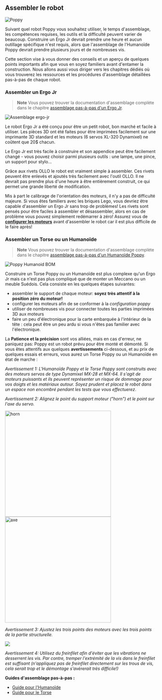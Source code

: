 ## Assembler le robot

![Poppy](../../en/img/assembly_pretty.jpg)

Suivant quel robot Poppy vous souhaitez utiliser, le temps d'assemblage, les compétences requises, les outils et la difficulté peuvent varier de beaucoup.
Construire un Ergo Jr devrait prendre une heure et aucun outillage spécifique n'est requis, alors que l'assemblage de l'Humanoïde Poppy devrait prendre plusieurs jours et de nombreuses vis.

Cette section vise à vous donner des conseils et un aperçu de quelques points importants afin que vous en soyez familiers avant d'entamer la construction. Nous allons aussi vous diriger vers les chapitres dédiés où vous trouverez les ressources et les procédures d'assemblage détaillées pas-à-pas de chaque robot.

### Assembler un Ergo Jr

> **Note** Vous pouvez trouver la documentation d'assemblage complète dans le chapitre [assemblage pas-à-pas d'un Ergo Jr](../assembly-guides/ergo-jr/README.md).

<!-- TODO: refaire une belle photo avec la vraie BOM -->
![Assemblage ergo-jr](../../en/assembly-guides/ergo-jr/img/assembly/steps/ErgoJr_assembly.gif)

Le robot Ergo Jr a été conçu pour être un petit robot, bon marché et facile à utiliser. Les pièces 3D ont été faites pour être imprimées facilement sur une imprimante 3D standard et les moteurs (6 servos XL-320 Dynamixel) ne coûtent que 20$ chacun.

Le Ergo Jr est très facile à construire et son appendice peut être facilement changé - vous pouvez choisir parmi plusieurs outils : une lampe, une pince, un support pour stylo...

Grâce aux rivets OLLO le robot est vraiment simple à assembler. Ces rivets peuvent être enlevés et ajoutés très facilement avec l'outil OLLO. Il ne devrait pas prendre plus d'une heure à être entièrement construit, ce qui permet une grande liberté de modification.

<!-- TODO: image des rivets et du tool en action -->

Mis à part le calibrage de l'orientation des moteurs, il n'y a pas de difficulté majeure. Si vous êtes familiers avec les briques Lego, vous devriez être capable d'assembler un Ergo Jr sans trop de problèmes! Les rivets sont pensés pour être faciles à assembler et désassembler, alors en cas de problème vous pouvez simplement redémarrer à zéro!
Assurez vous de [**configurer les moteurs**](../assembly-guides/ergo-jr/motor-configuration.md) avant d'assembler le robot car il est plus difficile de le faire après!

### Assembler un Torse ou un Humanoïde

> **Note** Vous pouvez trouver la documentation d'assemblage complète dans le chapitre [assemblage pas-à-pas d'un Humanoïde Poppy](../assembly-guides/poppy-humanoid/README.md).

![Poppy Humanoid BOM](../../en/img/humanoid/bom.jpg)

Construire un Torse Poppy ou un Humanoïde est plus complexe qu'un Ergo Jr mais ca n'est pas plus compliqué que de monter un Meccano ou un meuble Suédois. Cela consiste en les quelques étapes suivantes:

<!-- TODO: add links of the advanced doc -->
* assembler le support de chaque moteur: **soyez très attentif à la position zéro du moteur!**
* configurer les moteurs afin de se conformer à la *configuration poppy*
* utiliser de nombreuses vis pour connecter toutes les parties imprimées 3D aux moteurs
* faire un peu d'électronique pour la carte embarquée à l'intérieur de la tête : cela peut être un peu ardu si vous n'êtes pas familier avec l'électronique.


La **Patience et la précision** sont vos alliées, mais en cas d'erreur, ne paniquez pas: Poppy est un robot prévu pour être monté et démonté. Si vous êtes attentifs aux quelques **avertissements** ci-dessous, et au prix de quelques essais et erreurs, vous aurez un Torse Poppy ou un Humanoïde en état de marche :

*Avertissement 1: L'Humanoïde Poppy et le Torse Poppy sont construits avec des moteurs servos de type Dynamixel MX-28 et MX-64. Il s'agit de moteurs puissants et ils peuvent représenter un risque de dommage pour vos doigts et les matériaux autour. Soyez prudent et placez le robot dans un espace non encombré pendant les tests que vous effectuerez*.

*Avertissement 2: Alignez le point du support moteur ("horn") et le point sur l'axe du servo.*

<img src="../../en/img/humanoid/horn.jpg" alt="horn" style="height: 350px;"/><img src="../../en/img/humanoid/axe.jpg" alt="axe" style="height: 350px;"/>

*Avertissement 3: Ajustez les trois points des moteurs avec les trois points de la partie structurelle.*

![](../../en/img/humanoid/three_dots.jpg)

*Avertissement 4: Utilisez du freinfilet afin d'éviter que les vibrations ne desserrent les vis.  Par contre, tremper l'extrémité de la vis dans le freinfilet est suffisant (n'appliquez pas de freinfilet directement sur les trous de vis, cela serait trop et le démontage s'avèrerait très difficile!)*

<!-- TODO: Add directly the youtube playlist of poppy torso and humanoid-->

**Guides d'assemblage pas-à-pas :**

- [Guide pour l'Humanoïde](https://github.com/poppy-project/poppy-humanoid/blob/master/hardware/doc/Poppy_Humanoid_assembly_instructions.md)
- [Guide pour le Torse](https://github.com/poppy-project/poppy-torso/blob/master/hardware/doc/Poppy_Torso_assembly_instructions.md)

